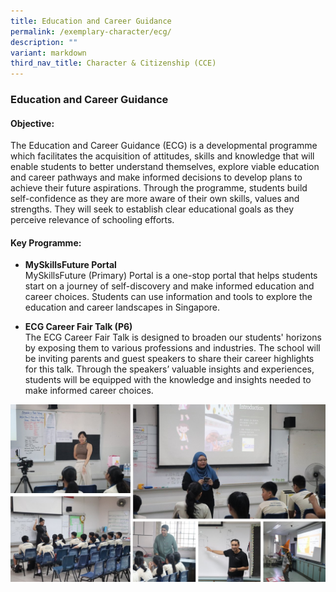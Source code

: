 ```yaml
---
title: Education and Career Guidance
permalink: /exemplary-character/ecg/
description: ""
variant: markdown
third_nav_title: Character & Citizenship (CCE)
---
```

### **Education and Career Guidance**
#### **Objective:**
The Education and Career Guidance (ECG) is a developmental programme which facilitates the acquisition of attitudes, skills and knowledge that will enable students to better understand themselves, explore viable education and career pathways and make informed decisions to develop plans to achieve their future aspirations. Through the programme, students build self-confidence as they are more aware of their own skills, values and strengths. They will seek to establish clear educational goals as they perceive relevance of schooling efforts.

#### **Key Programme:**
*   **MySkillsFuture Portal**<br>MySkillsFuture (Primary) Portal is a one-stop portal that helps students start on a journey of self-discovery and make informed education and career choices. Students can use information and tools to explore the education and career landscapes in Singapore.


*   **ECG Career Fair Talk (P6)**<br>The ECG Career Fair Talk is designed to broaden our students' horizons by exposing them to various professions and industries. The school will be inviting parents and guest speakers to share their career highlights for this talk. Through the speakers’ valuable insights and experiences, students will be equipped with the knowledge and insights needed to make informed career choices.

![](/images/ecg.png)